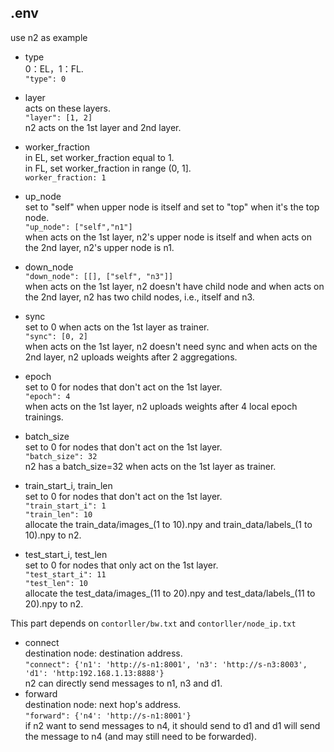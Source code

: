 ## .env
use n2 as example
- type  
0：EL，1：FL.  
```"type": 0```  
- layer  
acts on these layers.  
```"layer": [1, 2]```  
n2 acts on the 1st layer and 2nd layer.  
- worker_fraction  
in EL, set worker_fraction equal to 1.  
in FL, set worker_fraction in range (0, 1].  
```worker_fraction: 1```  
- up_node  
set to "self" when upper node is itself
and set to "top" when it's the top node.  
```"up_node": ["self","n1"]```  
when acts on the 1st layer, n2's upper node is itself
and when acts on the 2nd layer, n2's upper node is n1.  
- down_node  
```"down_node": [[], ["self", "n3"]]```  
when acts on the 1st layer, n2 doesn't have child node
and when acts on the 2nd layer, n2 has two child nodes, i.e., itself and n3.  
- sync  
set to 0 when acts on the 1st layer as trainer.  
```"sync": [0, 2]```  
when acts on the 1st layer, n2 doesn't need sync
and when acts on the 2nd layer, n2 uploads weights after 2 aggregations.  
- epoch  
set to 0 for nodes that don't act on the 1st layer.  
```"epoch": 4```  
when acts on the 1st layer, n2 uploads weights after 4 local epoch trainings.  

- batch_size  
set to 0 for nodes that don't act on the 1st layer.  
```"batch_size": 32```  
n2 has a batch_size=32 when acts on the 1st layer as trainer.  
- train_start_i, train_len  
set to 0 for nodes that don't act on the 1st layer.  
```"train_start_i": 1```  
```"train_len": 10```  
allocate the train_data/images_(1 to 10).npy and train_data/labels_(1 to 10).npy to n2.  
- test_start_i, test_len  
set to 0 for nodes that only act on the 1st layer.  
```"test_start_i": 11```  
```"test_len": 10```  
allocate the test_data/images_(11 to 20).npy and test_data/labels_(11 to 20).npy to n2.  

This part depends on ```contorller/bw.txt``` and ```contorller/node_ip.txt```  
- connect  
destination node: destination address.  
```"connect": {'n1': 'http://s-n1:8001', 'n3': 'http://s-n3:8003', 'd1': 'http:192.168.1.13:8888'}```  
n2 can directly send messages to n1, n3 and d1.  
- forward  
destination node: next hop's address.  
```"forward": {'n4': 'http://s-n1:8001'}```  
if n2 want to send messages to n4, it should send to d1
and d1 will send the message to n4 (and may still need to be forwarded).  
